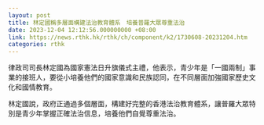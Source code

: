 ```yaml
---
layout: post
title: 林定國稱多層面構建法治教育體系　培養普羅大眾尊重法治
date: 2023-12-04 12:12:56.000000000 +08:00
link: https://news.rthk.hk/rthk/ch/component/k2/1730608-20231204.htm
categories: rthk
---
```


律政司司長林定國為國家憲法日升旗儀式主禮，他表示，青少年是「一國兩制」事業的接班人，要從小培養他們的國家意識和民族認同，在不同層面加強國家歷史文化和國情教育。

林定國說，政府正通過多個層面，構建好完整的香港法治教育體系，讓普羅大眾特別是青少年掌握正確法治信息，培養他們自覺尊重法治。
